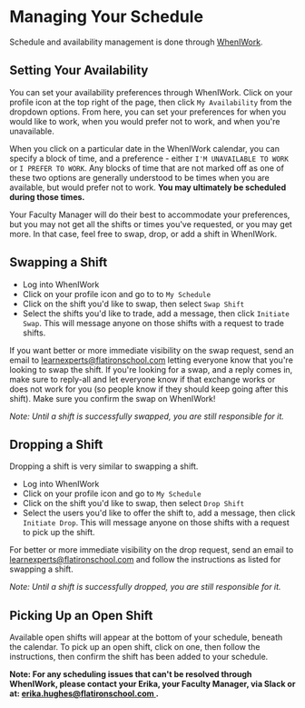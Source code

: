 # Managing Your Schedule

Schedule and availability management is done through [WhenIWork](https://app.wheniwork.com).

## Setting Your Availability

You can set your availability preferences through WhenIWork. Click on your profile icon at the top right of the page, then click `My Availability` from the dropdown options. From here, you can set your preferences for when you would like to work, when you would prefer not to work, and when you're unavailable.

When you click on a particular date in the WhenIWork calendar, you can specify a block of time, and a preference - either `I'M UNAVAILABLE TO WORK` or `I PREFER TO WORK`. Any blocks of time that are not marked off as one of these two options are generally understood to be times when you are available, but would prefer not to work. **You may ultimately be scheduled during those times.**

Your Faculty Manager will do their best to accommodate your preferences, but you may not get all the shifts or times you've requested, or you may get more. In that case, feel free to swap, drop, or add a shift in WhenIWork.

## Swapping a Shift

* Log into WhenIWork
* Click on your profile icon and go to to `My Schedule`
* Click on the shift you'd like to swap, then select `Swap Shift`
* Select the shifts you'd like to trade, add a message, then click `Initiate Swap`. This will message anyone on those shifts with a request to trade shifts.

If you want better or more immediate visibility on the swap request, send an email to [learnexperts@flatironschool.com](mailto:learnexperts@flatironschool.com) letting everyone know that you're looking to swap the shift. If you're looking for a swap, and a reply comes in, make sure to reply-all and let everyone know if that exchange works or does not work for you (so people know if they should keep going after this shift). Make sure you confirm the swap on WhenIWork!

*Note: Until a shift is successfully swapped, you are still responsible for it.*

## Dropping a Shift

Dropping a shift is very similar to swapping a shift.

* Log into WhenIWork
* Click on your profile icon and go to `My Schedule`
* Click on the shift you'd like to swap, then select `Drop Shift`
* Select the users you'd like to offer the shift to, add a message, then click `Initiate Drop`. This will message anyone on those shifts with a request to pick up the shift.

For better or more immediate visibility on the drop request, send an email to [learnexperts@flatironschool.com](mailto:learnexperts@flatironschool.com) and follow the instructions as listed for swapping a shift.

*Note: Until a shift is successfully dropped, you are still responsible for it.*

## Picking Up an Open Shift

Available open shifts will appear at the bottom of your schedule, beneath the calendar. To pick up an open shift, click on one, then follow the instructions, then confirm the shift has been added to your schedule.

**Note: For any scheduling issues that can't be resolved through WhenIWork, please contact your Erika, your Faculty Manager, via Slack or at: [erika.hughes@flatironschool.com ](mailto:erika.hughes@flatironschool.com ).**
